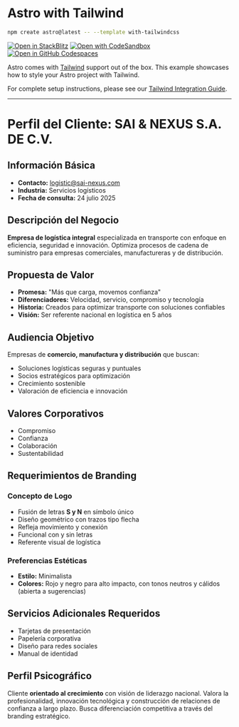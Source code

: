 # Astro with Tailwind

```sh
npm create astro@latest -- --template with-tailwindcss
```

[![Open in StackBlitz](https://developer.stackblitz.com/img/open_in_stackblitz.svg)](https://stackblitz.com/github/withastro/astro/tree/latest/examples/with-tailwindcss)
[![Open with CodeSandbox](https://assets.codesandbox.io/github/button-edit-lime.svg)](https://codesandbox.io/p/sandbox/github/withastro/astro/tree/latest/examples/with-tailwindcss)
[![Open in GitHub Codespaces](https://github.com/codespaces/badge.svg)](https://codespaces.new/withastro/astro?devcontainer_path=.devcontainer/with-tailwindcss/devcontainer.json)

Astro comes with [Tailwind](https://tailwindcss.com) support out of the box. This example showcases how to style your Astro project with Tailwind.

For complete setup instructions, please see our [Tailwind Integration Guide](https://docs.astro.build/en/guides/integrations-guide/tailwind).

---

# Perfil del Cliente: SAI & NEXUS S.A. DE C.V.

## Información Básica

- **Contacto:** logistic@sai-nexus.com
- **Industria:** Servicios logísticos
- **Fecha de consulta:** 24 julio 2025

## Descripción del Negocio

**Empresa de logística integral** especializada en transporte con enfoque en eficiencia, seguridad e innovación. Optimiza procesos de cadena de suministro para empresas comerciales, manufactureras y de distribución.

## Propuesta de Valor

- **Promesa:** "Más que carga, movemos confianza"
- **Diferenciadores:** Velocidad, servicio, compromiso y tecnología
- **Historia:** Creados para optimizar transporte con soluciones confiables
- **Visión:** Ser referente nacional en logística en 5 años

## Audiencia Objetivo

Empresas de **comercio, manufactura y distribución** que buscan:

- Soluciones logísticas seguras y puntuales
- Socios estratégicos para optimización
- Crecimiento sostenible
- Valoración de eficiencia e innovación

## Valores Corporativos

- Compromiso
- Confianza
- Colaboración
- Sustentabilidad

## Requerimientos de Branding

### Concepto de Logo

- Fusión de letras **S y N** en símbolo único
- Diseño geométrico con trazos tipo flecha
- Refleja movimiento y conexión
- Funcional con y sin letras
- Referente visual de logística

### Preferencias Estéticas

- **Estilo:** Minimalista
- **Colores:** Rojo y negro para alto impacto, con tonos neutros y cálidos (abierta a sugerencias)

## Servicios Adicionales Requeridos

- Tarjetas de presentación
- Papelería corporativa
- Diseño para redes sociales
- Manual de identidad

## Perfil Psicográfico

Cliente **orientado al crecimiento** con visión de liderazgo nacional. Valora la profesionalidad, innovación tecnológica y construcción de relaciones de confianza a largo plazo. Busca diferenciación competitiva a través del branding estratégico.
